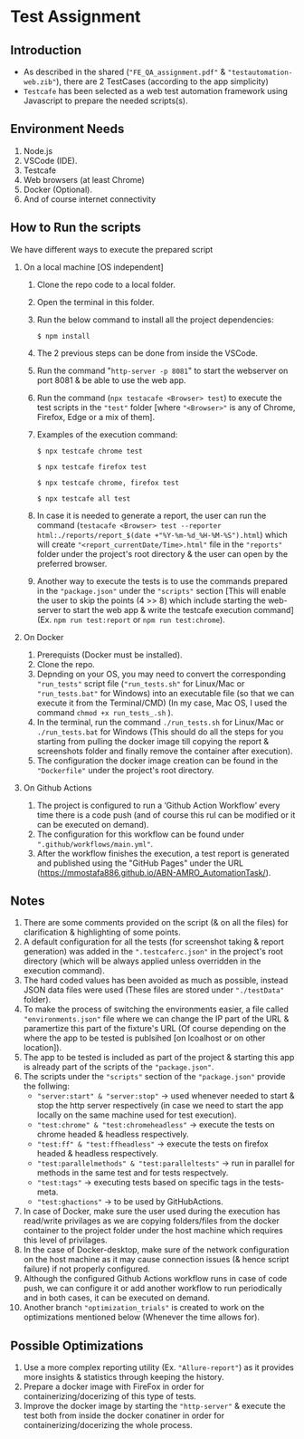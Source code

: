 # Test Assignment

## Introduction

- As described in the shared (`"FE_QA_assignment.pdf"` & `"testautomation-web.zib"`), there are 2 TestCases (according to the app simplicity)
- `Testcafe` has been selected as a web test automation framework using Javascript to prepare the needed scripts(s).

## Environment Needs
1.  Node.js
2.  VSCode (IDE).
3.  Testcafe
4.  Web browsers (at least Chrome)
5.  Docker (Optional).
6.  And of course internet connectivity

## How to Run the scripts
We have different ways to execute the prepared script
1.  On a local machine [OS independent]
    1. Clone the repo code to a local folder.
    2. Open the terminal in this folder.
    3. Run the below command to install all the project dependencies:

       `$ npm install`

    4. The 2 previous steps can be done from inside the VSCode.
    5. Run the command "`http-server -p 8081`" to start the webserver on port 8081 & be able to use the web app.
    6. Run the command (``npx testacafe <Browser> test``) to execute the test scripts in the `"test"` folder [where `"<Browser>"` is any of Chrome, Firefox, Edge or a mix of them].
    7. Examples of the execution command:

       `$ npx testcafe chrome test`

       `$ npx testcafe firefox test`

       `$ npx testcafe chrome, firefox test`

       `$ npx testcafe all test`
 
    8. In case it is needed to generate a report, the user can run the command (``testacafe <Browser> test --reporter html:./reports/report_$(date +"%Y-%m-%d_%H-%M-%S").html``) which will create `"<report_currentDate/Time>.html"` file in the `"reports"` folder under the project's root directory & the user can open by the preferred browser.
    9. Another way to execute the tests is to use the commands prepared in the `"package.json"` under the `"scripts"` section [This will enable the user to skip the points (4 >> 8) which include starting the web-server to start the web app & write the testcafe execution command] (Ex. `npm run test:report` or `npm run test:chrome`).

2.  On Docker
    1. Prerequists (Docker must be installed).
    2. Clone the repo.
    3. Depnding on your OS, you may need to convert the corresponding `"run_tests"` script file (`"run_tests.sh"` for Linux/Mac or `"run_tests.bat"` for Windows) into an executable file (so that we can execute it from the Terminal/CMD) (In my case, Mac OS, I used the command `chmod +x run_tests_.sh` ).
    4. In the terminal, run the command `./run_tests.sh` for Linux/Mac or `./run_tests.bat` for Windows (This should do all the steps for you starting from pulling the docker image till copying the report & screenshots folder and finally remove the container after execution).
    5. The configuration the docker image creation can be found in the `"Dockerfile"` under the project's root directory.

3.  On Github Actions
    1. The project is configured to run a ‘Github Action Workflow’ every time there is a code push (and of course this rul can be modified or it can be executed on demand).
    2. The configuration for this workflow can be found under `".github/workflows/main.yml"`.
    3. After the workflow finishes the execution, a test report is generated and published using the "GitHub Pages" under the URL (https://mmostafa886.github.io/ABN-AMRO_AutomationTask/).

## Notes
1.  There are some comments provided on the script (& on all the files) for clarification & highlighting of some points.
2.  A default configuration for all the tests (for screenshot taking & report generation) was added in the `".testcaferc.json"` in the project's root directory (which will be always applied unless overridden in the execution command).
3.  The hard coded values has been avoided as much as possible, instead JSON data files were used (These files are stored under `"./testData"` folder).
4.  To make the process of switching the environments easier, a file called `"environments.json"` file where we can change the IP part of the URL & paramertize this part of the fixture's URL (Of course depending on the where the app to be tested is publsihed [on lcoalhost or on other location]).
5.  The app to be tested is included as part of the project & starting this app is already part of the scripts of the `"package.json"`.
6.  The scripts under the `"scripts"` section of the `"package.json"` provide the follwing:
    - `"server:start" & "server:stop"` -> used whenever needed to start & stop the http server respectively (in case we need to start the app locally on the same machine used for test execution).
    - `"test:chrome" & "test:chromeheadless"` -> execute the tests on chrome headed & headless respectively.
    - `"test:ff" & "test:ffheadless"` -> execute the tests on firefox headed & headless respectively.
    - `"test:parallelmethods" & "test:paralleltests"` -> run in parallel for methods in the same test and for tests respectvely.
    - `"test:tags"` -> executing tests based on specific tags in the tests-meta.
    - `"test:ghactions"` -> to be used by GitHubActions.
7.  In case of Docker, make sure the user used during the execution has read/write privilages as we are copying folders/files from the docker container to the project folder under the host machine which requires this level of privilages.
8.  In the case of Docker-desktop, make sure of the network configuration on the host machine as it may cause connection issues (& hence script failure) if not properly configured.
9.  Although the configured Github Actions workflow runs in case of code push, we can configure it or add another workflow to run periodically and in both cases, it can be executed on demand.
10. Another branch `"optimization_trials"` is created to work on the optimizations mentioned below (Whenever the time allows for).

## Possible Optimizations
1.  Use a more complex reporting utility (Ex. `"Allure-report"`) as it provides more insights & statistics through keeping the history.
2.  Prepare a docker image with FireFox in order for containerizing/docerizing of this type of tests.
3.  Improve the docker image by starting the `"http-server"` & execute the test both from inside the docker conatiner in order for containerizing/docerizing the whole process.

